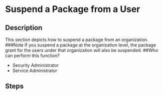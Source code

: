 # Suspend a Package from a User
## Description
This section depicts how to suspend a package from an organization.
###Note
If you suspend a package at the organization level, the package grant for the users under that organization will also be suspended.
##Who can perform this function?
* Security Administrator
* Service Administrator

## Steps
